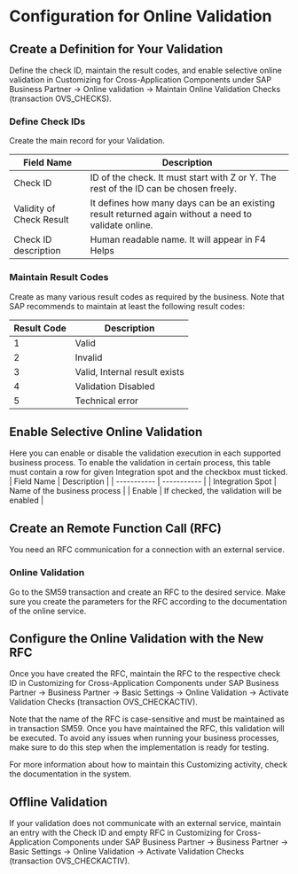 # Configuration for Online Validation

## Create a Definition for Your Validation

Define the check ID, maintain the result codes, and enable selective online validation in Customizing for Cross-Application Components under SAP Business Partner -> Online validation -> Maintain Online Validation Checks (transaction OVS_CHECKS). 

### Define Check IDs
Create the main record for your Validation.

| Field Name | Description |
| ----------- | ----------- |
| Check ID | ID of the check. It must start with Z or Y. The rest of the ID can be chosen freely.  |
| Validity of Check Result| It defines how many days can be an existing result returned again without a need to validate online. |
| Check ID description | Human readable name. It will appear in F4 Helps |

### Maintain Result Codes
Create as many various result codes as required by the business. 
Note that SAP recommends to maintain at least the following result codes: 

| Result Code | Description |
| ----------- | ----------- |
| 1 | Valid | 
| 2 | Invalid | 
| 3 | Valid, Internal result exists  | 
| 4 | Validation Disabled | 
| 5 | Technical error | 

## Enable Selective Online Validation
Here you can enable or disable the validation execution in each supported business process. To enable the validation in certain process, this table must contain a row for given Integration spot and the checkbox must ticked. 
| Field Name | Description |
| ----------- | ----------- |
| Integration Spot | Name of the business process |
| Enable | If checked, the validation will be enabled | 


## Create an Remote Function Call (RFC)
You need an RFC communication for a connection with an external service. 


### Online Validation
Go to the SM59 transaction and create an RFC to the desired service. 
Make sure you create the parameters for the RFC according to the documentation of the online service. 


## Configure the Online Validation with the New RFC
Once you have created the RFC, maintain the RFC to the respective check ID in Customizing for Cross-Application Components under SAP Business Partner -> Business Partner -> Basic Settings -> Online Validation -> Activate Validation Checks (transaction OVS_CHECKACTIV). 

Note that the name of the RFC is case-sensitive and must be maintained as in transaction SM59.
Once you have maintained the RFC, this validation will be executed. To avoid any issues when running your business processes, make sure to do this step when the implementation is ready for testing. 

For more information about how to maintain this Customizing activity, check the documentation in the system.


## Offline Validation
If your validation does not communicate with an external service, maintain an entry with the Check ID and empty RFC in Customizing for Cross-Application Components under SAP Business Partner -> Business Partner -> Basic Settings -> Online Validation -> Activate Validation Checks (transaction OVS_CHECKACTIV). 